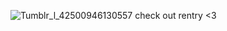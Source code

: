 ![Tumblr_l_42500946130557](https://github.com/user-attachments/assets/53b5b5cf-c6da-4a56-ae2b-248f7cff98fd)
check out rentry <3
